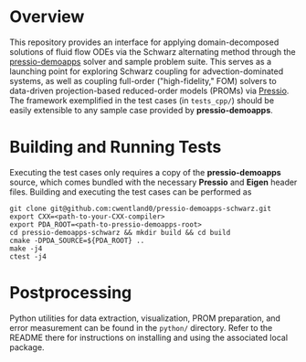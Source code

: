 
# Overview

This repository provides an interface for applying domain-decomposed solutions of fluid flow ODEs via the Schwarz alternating method through the [pressio-demoapps](https://github.com/Pressio/pressio-demoapps) solver and sample problem suite. This serves as a launching point for exploring Schwarz coupling for advection-dominated systems, as well as coupling full-order ("high-fidelity," FOM) solvers to data-driven projection-based reduced-order models (PROMs) via [Pressio](https://github.com/Pressio/pressio). The framework exemplified in the test cases (in ```tests_cpp/```) should be easily extensible to any sample case provided by **pressio-demoapps**.

# Building and Running Tests

Executing the test cases only requires a copy of the **pressio-demoapps** source, which comes bundled with the necessary **Pressio** and **Eigen** header files. Building and executing the test cases can be performed as

```
git clone git@github.com:cwentland0/pressio-demoapps-schwarz.git
export CXX=<path-to-your-CXX-compiler>
export PDA_ROOT=<path-to-pressio-demoapps-root>
cd pressio-demoapps-schwarz && mkdir build && cd build
cmake -DPDA_SOURCE=${PDA_ROOT} ..
make -j4
ctest -j4
```

# Postprocessing

Python utilities for data extraction, visualization, PROM preparation, and error measurement can be found in the ```python/``` directory. Refer to the README there for instructions on installing and using the associated local package.